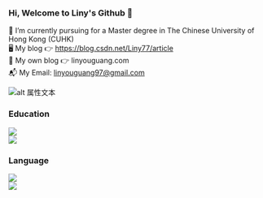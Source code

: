 ###  Hi, Welcome to Liny's Github 👋

<!--
**Liny777/Liny777** is a ✨ _special_ ✨ repository because its `README.md` (this file) appears on your GitHub profile.

Here are some ideas to get you started:

- 🔭 I’m currently working on ...
- 🌱 I’m currently learning ...
- 👯 I’m looking to collaborate on ...
- 🤔 I’m looking for help with ...
- 💬 Ask me about ...
- 📫 How to reach me: ...
- 😄 Pronouns: ...
- ⚡ Fun fact: ...
查看表情包网址 https://www.unicode.org/emoji/charts/full-emoji-list.html#1f600
卡牌生成网址：https://shields.io
-->

 📑 I’m currently pursuing for a Master degree in The Chinese University of Hong Kong (CUHK)  
 🖥 My blog 👉 https://blog.csdn.net/Liny77/article  
 💬 My own blog 👉 linyouguang.com  
 📬 My Email: linyouguang97@gmail.com
 
 ![alt 属性文本](https://github.com/Liny777/Liny777/raw/master/1.png)
 
 ### Education
 ![](https://img.shields.io/badge/北京邮电大学-物联网工程-blue)  
 ![](https://img.shields.io/badge/香港中文大学-信息工程-blueviolet)  
 ### Language
 ![](https://img.shields.io/badge/编程语言-Javascript-ff69b4?style=for-the-badge&logo=javascript)  
 ![](https://img.shields.io/badge/-Github-lightgrey?style=social&logo=github)
 
<!--  🚴 My website 👉 https://youguanglin.netlify.app   -->
